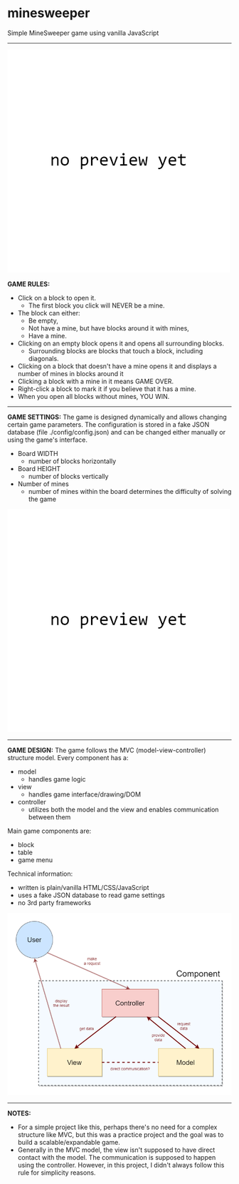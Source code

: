 # minesweeper
 Simple MineSweeper game using vanilla JavaScript
_______________________________________________________________________________________________________________

![Game preview](./previews/gamePreview.png)

<b>GAME RULES:</b>
* Click on a block to open it.
    * The first block you click will NEVER be a mine.
* The block can either:
    * Be empty,
    * Not have a mine, but have blocks around it with mines,
    * Have a mine.
* Clicking on an empty block opens it and opens all surrounding blocks.
    * Surrounding blocks are blocks that touch a block, including diagonals.
* Clicking on a block that doesn't have a mine opens it and displays a number of mines in blocks around it
* Clicking a block with a mine in it means GAME OVER.
* Right-click a block to mark it if you believe that it has a mine.
* When you open all blocks without mines, YOU WIN.
_______________________________________________________________________________________________________________

<b>GAME SETTINGS:</b>
The game is designed dynamically and allows changing certain game parameters.
The configuration is stored in a fake JSON database (file ./config/config.json)
and can be changed either manually or using the game's interface.

* Board WIDTH
    * number of blocks horizontally
* Board HEIGHT
    * number of blocks vertically
* Number of mines
    * number of mines within the board determines the difficulty of solving the game
    
![Game settings preview](./previews/gameSettings.png)
_______________________________________________________________________________________________________________

<b>GAME DESIGN:</b>
The game follows the MVC (model-view-controller) structure model.
Every component has a:
* model
    * handles game logic
* view
    * handles game interface/drawing/DOM
* controller
    * utilizes both the model and the view and enables communication between them

Main game components are:
  * block
  * table
  * game menu

Technical information:
  * written is plain/vanilla HTML/CSS/JavaScript
  * uses a fake JSON database to read game settings
  * no 3rd party frameworks
  
![Game design diagram](./previews/gameDesign.png)
_______________________________________________________________________________________________________________

<b>NOTES:</b>
  * For a simple project like this, perhaps there's no need for a complex structure like MVC,
but this was a practice project and the goal was to build a scalable/expandable game.
  * Generally in the MVC model, the view isn't supposed to have direct contact with the model.
The communication is supposed to happen using the controller. However, in this project,
I didn't always follow this rule for simplicity reasons.
